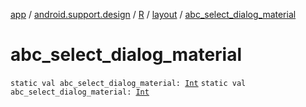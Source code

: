 [app](../../../index.md) / [android.support.design](../../index.md) / [R](../index.md) / [layout](index.md) / [abc_select_dialog_material](./abc_select_dialog_material.md)

# abc_select_dialog_material

`static val abc_select_dialog_material: `[`Int`](https://kotlinlang.org/api/latest/jvm/stdlib/kotlin/-int/index.html)
`static val abc_select_dialog_material: `[`Int`](https://kotlinlang.org/api/latest/jvm/stdlib/kotlin/-int/index.html)